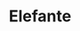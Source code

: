 ---
title: Elefante
date: 
draft: false

# descripcion
description : Elefante

materials: Plata 925

color: Plateado

dimensions: 2,5cm x 1,5cm

code: 02-14-0175

type: "Dijes"

categories: []

price: $4.060,00

price_eftvo: $3.455,00

# Images
# first image will be shown in the product page
images:
  # - image: "images/path_to_image"
  # La ubicacion de las imagenes es imagenes/Dijes/Dijes.Plata/02-14-0175-elefante
  - image: "./images/dijes/plata/02-14-0175-elefante.JPG"
---